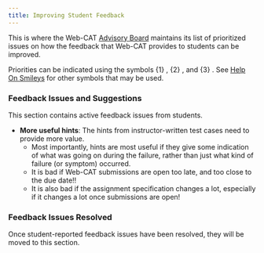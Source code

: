 ```yaml
---
title: Improving Student Feedback
---
```

This is where the Web-CAT [Advisory Board](AdvisoryBoard.html) maintains its list of prioritized issues on how the feedback that Web-CAT provides to students can be improved.

Priorities can be indicated using the symbols {1} , {2} , and {3} .  See [Help On Smileys](HelpOnSmileys.html) for other symbols that may be used.

### Feedback Issues and Suggestions 

This section contains active feedback issues from students.

* **More useful hints**: The hints from instructor-written test cases need to provide more value.
  * Most importantly, hints are most useful if they give some indication of what was going on during the failure, rather than just what kind of failure (or symptom) occurred.
  * It is bad if Web-CAT submissions are open too late, and too close to the due date!!
  * It is also bad if the assignment specification changes a lot, especially if it changes a lot once submissions are open!

### Feedback Issues Resolved 

Once student-reported feedback issues have been resolved, they will be moved to this section.

